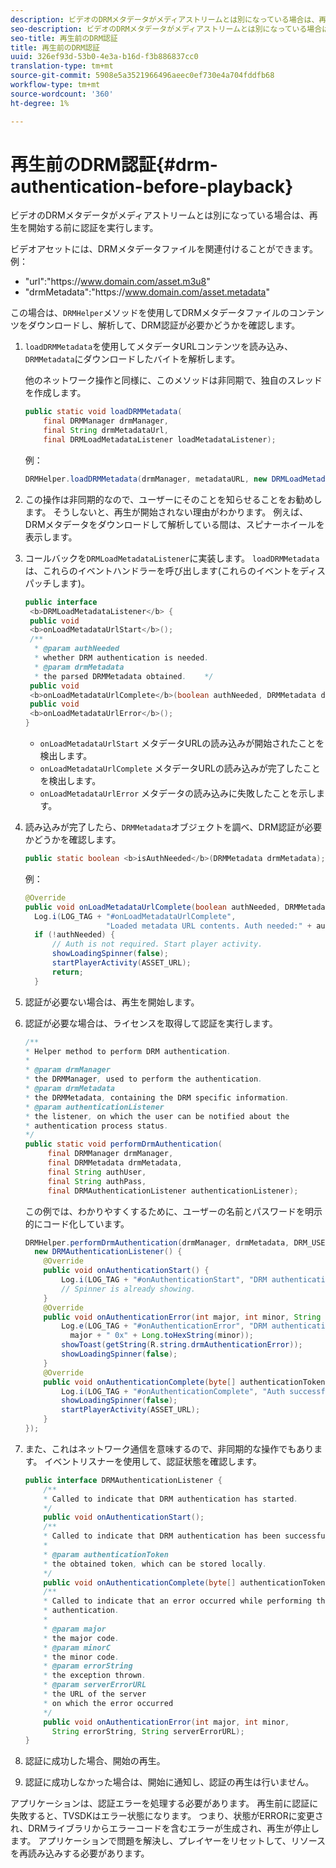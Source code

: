 ```yaml
---
description: ビデオのDRMメタデータがメディアストリームとは別になっている場合は、再生を開始する前に認証を実行します。
seo-description: ビデオのDRMメタデータがメディアストリームとは別になっている場合は、再生を開始する前に認証を実行します。
seo-title: 再生前のDRM認証
title: 再生前のDRM認証
uuid: 326ef93d-53b0-4e3a-b16d-f3b886837cc0
translation-type: tm+mt
source-git-commit: 5908e5a3521966496aeec0ef730e4a704fddfb68
workflow-type: tm+mt
source-wordcount: '360'
ht-degree: 1%

---
```



# 再生前のDRM認証{#drm-authentication-before-playback}

ビデオのDRMメタデータがメディアストリームとは別になっている場合は、再生を開始する前に認証を実行します。

ビデオアセットには、DRMメタデータファイルを関連付けることができます。 例：

* &quot;url&quot;:&quot;ht<span></span>tps://www.domain.com/asset.m3u8&quot;
* &quot;drmMetadata&quot;:&quot;ht<span></span>tps://www.domain.com/asset.metadata&quot;

この場合は、`DRMHelper`メソッドを使用してDRMメタデータファイルのコンテンツをダウンロードし、解析して、DRM認証が必要かどうかを確認します。

1. `loadDRMMetadata`を使用してメタデータURLコンテンツを読み込み、`DRMMetadata`にダウンロードしたバイトを解析します。

   他のネットワーク操作と同様に、このメソッドは非同期で、独自のスレッドを作成します。

   ```java
   public static void loadDRMMetadata( 
       final DRMManager drmManager, 
       final String drmMetadataUrl,  
       final DRMLoadMetadataListener loadMetadataListener); 
   ```

   例：

   ```java
   DRMHelper.loadDRMMetadata(drmManager, metadataURL, new DRMLoadMetadataListener());
   ```

1. この操作は非同期的なので、ユーザーにそのことを知らせることをお勧めします。 そうしないと、再生が開始されない理由がわかります。 例えば、DRMメタデータをダウンロードして解析している間は、スピナーホイールを表示します。
1. コールバックを`DRMLoadMetadataListener`に実装します。 `loadDRMMetadata`は、これらのイベントハンドラーを呼び出します(これらのイベントをディスパッチします)。

   ```java
   public interface  
    <b>DRMLoadMetadataListener</b> { 
    public void  
    <b>onLoadMetadataUrlStart</b>(); 
    /** 
     * @param authNeeded 
     * whether DRM authentication is needed. 
     * @param drmMetadata 
     * the parsed DRMMetadata obtained.    */ 
    public void  
    <b>onLoadMetadataUrlComplete</b>(boolean authNeeded, DRMMetadata drmMetadata); 
    public void  
    <b>onLoadMetadataUrlError</b>(); 
   }
   ```

   * `onLoadMetadataUrlStart` メタデータURLの読み込みが開始されたことを検出します。
   * `onLoadMetadataUrlComplete` メタデータURLの読み込みが完了したことを検出します。
   * `onLoadMetadataUrlError` メタデータの読み込みに失敗したことを示します。

1. 読み込みが完了したら、`DRMMetadata`オブジェクトを調べ、DRM認証が必要かどうかを確認します。

   ```java
   public static boolean <b>isAuthNeeded</b>(DRMMetadata drmMetadata);
   ```

   例：

   ```java
   @Override 
   public void onLoadMetadataUrlComplete(boolean authNeeded, DRMMetadata drmMetadata) {  
     Log.i(LOG_TAG + "#onLoadMetadataUrlComplete",  
                     "Loaded metadata URL contents. Auth needed:" + authNeeded + "."); 
     if (!authNeeded) { 
         // Auth is not required. Start player activity.     
         showLoadingSpinner(false);     
         startPlayerActivity(ASSET_URL); 
         return; 
     }
   ```

1. 認証が必要ない場合は、再生を開始します。
1. 認証が必要な場合は、ライセンスを取得して認証を実行します。

   ```java
   /** 
   * Helper method to perform DRM authentication. 
   * 
   * @param drmManager 
   * the DRMManager, used to perform the authentication. 
   * @param drmMetadata 
   * the DRMMetadata, containing the DRM specific information. 
   * @param authenticationListener 
   * the listener, on which the user can be notified about the 
   * authentication process status. 
   */ 
   public static void performDrmAuthentication( 
        final DRMManager drmManager,  
        final DRMMetadata drmMetadata, 
        final String authUser,  
        final String authPass,  
        final DRMAuthenticationListener authenticationListener);
   ```

   この例では、わかりやすくするために、ユーザーの名前とパスワードを明示的にコード化しています。

   ```java
   DRMHelper.performDrmAuthentication(drmManager, drmMetadata, DRM_USERNAME, DRM_PASSWORD,  
     new DRMAuthenticationListener() { 
       @Override 
       public void onAuthenticationStart() { 
           Log.i(LOG_TAG + "#onAuthenticationStart", "DRM authentication started."); 
           // Spinner is already showing. 
       } 
       @Override 
       public void onAuthenticationError(int major, int minor, String errorString, String serverErrorURL) {  
           Log.e(LOG_TAG + "#onAuthenticationError", "DRM authentication failed. " +  
             major + " 0x" + Long.toHexString(minor)); 
           showToast(getString(R.string.drmAuthenticationError));   
           showLoadingSpinner(false); 
       } 
       @Override 
       public void onAuthenticationComplete(byte[] authenticationToken) { 
           Log.i(LOG_TAG + "#onAuthenticationComplete", "Auth successful. Launching content."); 
           showLoadingSpinner(false); 
           startPlayerActivity(ASSET_URL); 
       } 
   }); 
   ```

1. また、これはネットワーク通信を意味するので、非同期的な操作でもあります。 イベントリスナーを使用して、認証状態を確認します。

   ```java
   public interface DRMAuthenticationListener { 
       /** 
       * Called to indicate that DRM authentication has started. 
       */ 
       public void onAuthenticationStart(); 
       /** 
       * Called to indicate that DRM authentication has been successful. 
       * 
       * @param authenticationToken 
       * the obtained token, which can be stored locally. 
       */ 
       public void onAuthenticationComplete(byte[] authenticationToken); 
       /** 
       * Called to indicate that an error occurred while performing the DRM 
       * authentication. 
       * 
       * @param major 
       * the major code. 
       * @param minorC 
       * the minor code. 
       * @param errorString 
       * the exception thrown. 
       * @param serverErrorURL 
       * the URL of the server  
       * on which the error occurred 
       */ 
       public void onAuthenticationError(int major, int minor,  
         String errorString, String serverErrorURL); 
   } 
   ```

1. 認証に成功した場合、開始の再生。
1. 認証に成功しなかった場合は、開始に通知し、認証の再生は行いません。

アプリケーションは、認証エラーを処理する必要があります。 再生前に認証に失敗すると、TVSDKはエラー状態になります。 つまり、状態がERRORに変更され、DRMライブラリからエラーコードを含むエラーが生成され、再生が停止します。 アプリケーションで問題を解決し、プレイヤーをリセットして、リソースを再読み込みする必要があります。


